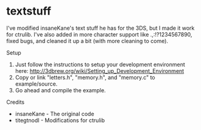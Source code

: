 textstuff
=========

I've modified insaneKane's text stuff he has for the 3DS, but I made it work for ctrulib. I've also added in more character support like .,:!?1234567890, fixed bugs, and cleaned it up a bit (with more cleaning to come).

Setup

1. Just follow the instructions to setup your development environment here: http://3dbrew.org/wiki/Setting_up_Development_Environment
2. Copy or link "letters.h", "memory.h", and "memory.c" to example/source.
3. Go ahead and compile the example.


Credits

* insaneKane - The original code
* titegtnodI - Modifications for ctrulib
